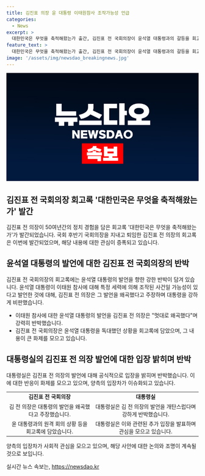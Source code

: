 ```yaml
---
title: 김진표 의장 윤 대통령 이태원참사 조작가능성 언급
categories:
  - News
excerpt: >
  대한민국은 무엇을 축적해왔는가 출간, 김진표 전 국회의장이 윤석열 대통령과의 갈등을 회고. 윤 대통령의 이태원 참사 주장에 대해 김 전 의장은 비판하며, 대통령실은 반박. 김 전 의장은 대통령 발언을 극우 음모론으로 지적하고, 대통령실은 의혹 조사 및 관련 정보 공개를 강조했다. 김 전 의장은 이 사건을 윤석열 정부의 앞날을 가늠하는 첫 기회로 기록했다.
feature_text: >
  대한민국은 무엇을 축적해왔는가 출간, 김진표 전 국회의장이 윤석열 대통령과의 갈등을 회고. 윤 대통령의 이태원 참사 주장에 대해 김 전 의장은 비판하며, 대통령실은 반박. 김 전 의장은 대통령 발언을 극우 음모론으로 지적하고, 대통령실은 의혹 조사 및 관련 정보 공개를 강조했다. 김 전 의장은 이 사건을 윤석열 정부의 앞날을 가늠하는 첫 기회로 기록했다.
image: '/assets/img/newsdao_breakingnews.jpg'
---
```


<p><img src="/assets/img/newsdao_breakingnews.jpg" alt="pcversion 속보" /></p>

<h2 data-ke-size="size26">김진표 전 국회의장 회고록 '대한민국은 무엇을 축적해왔는가' 발간</h2>

<p data-ke-size="size16">김진표 전 의장이 50여년간의 정치 경험을 담은 회고록 '대한민국은 무엇을 축적해왔는가'가 발간되었습니다. 국회 후반기 국회의장을 지내고 퇴임한 김진표 전 의장의 회고록은 이번에 발간되었으며, 해당 내용에 대한 관심이 증폭되고 있습니다.</p>

<h2 data-ke-size="size26">윤석열 대통령의 발언에 대한 김진표 전 국회의장의 반박</h2>

<p data-ke-size="size16">김진표 전 국회의장의 회고록에는 윤석열 대통령의 발언을 향한 강한 반박이 담겨 있습니다. 윤석열 대통령이 이태원 참사에 대해 특정 세력에 의해 조작된 사건일 가능성이 있다고 발언한 것에 대해, 김진표 전 의장은 그 발언을 왜곡했다고 주장하며 대통령을 강하게 비판했습니다.</p>

<ul>
    <li>이태원 참사에 대한 윤석열 대통령의 발언을 김진표 전 의장은 "멋대로 왜곡했다"며 강력히 반박했습니다.</li>
    <li>김진표 전 국회의장은 윤석열 대통령을 독대했던 상황을 회고록에 담았으며, 그 내용이 큰 화제를 모으고 있습니다.</li>
</ul>

<h2 data-ke-size="size26">대통령실의 김진표 전 의장 발언에 대한 입장 밝히며 반박</h2>

<p data-ke-size="size16">대통령실은 김진표 전 의장의 발언에 대해 공식적으로 입장을 밝히며 반박했습니다. 이에 대한 반응이 화제를 모으고 있으며, 양측의 입장차가 이슈화되고 있습니다.</p>

<table>
    <tr>
        <td style="text-align: center; height: 17px;"><b>김진표 전 국회의장</b></td>
        <td style="text-align: center; height: 17px;"><b>대통령실</b></td>
    </tr>
    <tr>
        <td style="text-align: center; height: 17px;">김 전 의장은 대통령의 발언을 왜곡했다고 주장했습니다.</td>
        <td style="text-align: center; height: 17px;">대통령실은 김 전 의장의 발언을 개탄스럽다며 강하게 반박했습니다.</td>
    </tr>
    <tr>
        <td style="text-align: center; height: 17px;">윤 대통령과의 원격 회의 상황 등을 회고록에 담았습니다.</td>
        <td style="text-align: center; height: 17px;">대통령실은 이와 관련된 추가 입장을 발표하며 관심을 모으고 있습니다.</td>
    </tr>
</table>

<p data-ke-size="size16">양측의 입장차가 사회적 관심을 모으고 있으며, 해당 사안에 대한 논의와 조명이 계속될 것으로 보입니다.</p>
실시간 뉴스 속보는, <a href="https://newsdao.kr" rel="dofollow">https://newsdao.kr</a>


